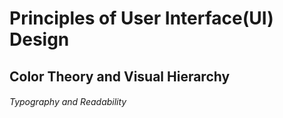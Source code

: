# Principles of User Interface(UI) Design

## Color Theory and Visual Hierarchy

###### Typography and Readability

